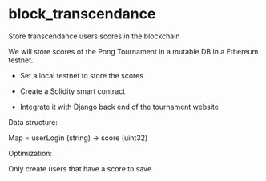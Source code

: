 # block_transcendance
Store transcendance users scores in the blockchain

We will store scores of the Pong Tournament in a mutable DB in a Ethereum testnet.

* Set a local testnet to store the scores

* Create a Solidity smart contract

* Integrate it with Django back end of the tournament website

Data structure:

Map = userLogin (string) -> score (uint32)

Optimization:

Only create users that have a score to save
